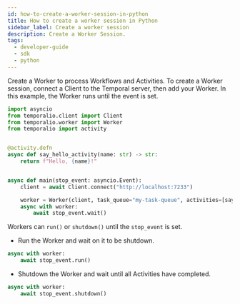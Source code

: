 ```yaml
---
id: how-to-create-a-worker-session-in-python
title: How to create a worker session in Python
sidebar_label: Create a worker session
description: Create a Worker Session.
tags:
  - developer-guide
  - sdk
  - python
---
```


Create a Worker to process Workflows and Activities.
To create a Worker session, connect a Client to the Temporal server, then add your Worker. In this example, the Worker runs until the event is set.

```python
import asyncio
from temporalio.client import Client
from temporalio.worker import Worker
from temporalio import activity


@activity.defn
async def say_hello_activity(name: str) -> str:
    return f"Hello, {name}!"


async def main(stop_event: asyncio.Event):
    client = await Client.connect("http://localhost:7233")

    worker = Worker(client, task_queue="my-task-queue", activities=[say_hello_activity])
    async with worker:
        await stop_event.wait()
```

Workers can `run()` or `shutdown()` until the `stop_event` is set.

- Run the Worker and wait on it to be shutdown.

```python
async with worker:
    await stop_event.run()
```

- Shutdown the Worker and wait until all Activities have completed.

```python
async with worker:
    await stop_event.shutdown()
```
